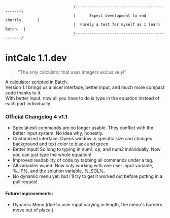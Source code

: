 ```text
                              /----------------------------------------------\  
                              |      Expect development to end shortly.      |
                              |  Purely a test for myself as I learn Batch.  | 
                              \----------------------------------------------/  
```  
  
 

# intCalc 1.1.dev
> "The only calculator that uses integers exclusively!"

A calculator scripted in Batch.  
Version 1.1 brings us a nicer interface, better input, and much more compact code thanks to it.  
With better input, now all you have to do is type in the equation instead of each part individually.  

  
   
   
### Official Changelog 4 v1.1
  - Special exit commands are no longer usable. They conflict with the better input system. No idea why, honestly.
  - Customized interface. Opens window in specific size and changes background and text color to black and green.
  - Better Input! So long to typing in num1, op, and num2 individually. Now you can just type the whole equation!
  - Improved readability of code by tabbing all commands under a tag.
  - All variables wiped. Now only working with one user input variable, %_IP%, and the solution variable, %_SOL%.
  - No dynamic menu yet, but I'll try to get it worked out before putting in a pull request.  
  

#### Future Improvements:
  - Dynamic Menu (due to user input varying in length, the menu's borders move out of place.)
